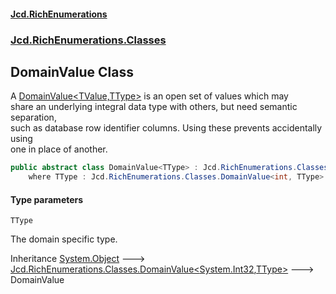 #### [Jcd.RichEnumerations](index.md 'index')
### [Jcd.RichEnumerations.Classes](Jcd.RichEnumerations.Classes.md 'Jcd.RichEnumerations.Classes')

## DomainValue<TType> Class

A [DomainValue&lt;TValue,TType&gt;](DomainValue_TValue,TType_.md 'Jcd.RichEnumerations.Classes.DomainValue<TValue,TType>') is an open set of values which may  
share an underlying integral data type with others, but need semantic separation,  
such as database row identifier columns. Using these prevents accidentally using  
one in place of another.

```csharp
public abstract class DomainValue<TType> : Jcd.RichEnumerations.Classes.DomainValue<int, TType>
    where TType : Jcd.RichEnumerations.Classes.DomainValue<int, TType>
```
#### Type parameters

<a name='Jcd.RichEnumerations.Classes.DomainValue_TType_.TType'></a>

`TType`

The domain specific type.

Inheritance [System.Object](https://docs.microsoft.com/en-us/dotnet/api/System.Object 'System.Object') &#129106; [Jcd.RichEnumerations.Classes.DomainValue&lt;](DomainValue_TValue,TType_.md 'Jcd.RichEnumerations.Classes.DomainValue<TValue,TType>')[System.Int32](https://docs.microsoft.com/en-us/dotnet/api/System.Int32 'System.Int32')[,](DomainValue_TValue,TType_.md 'Jcd.RichEnumerations.Classes.DomainValue<TValue,TType>')[TType](DomainValue_TType_.md#Jcd.RichEnumerations.Classes.DomainValue_TType_.TType 'Jcd.RichEnumerations.Classes.DomainValue<TType>.TType')[&gt;](DomainValue_TValue,TType_.md 'Jcd.RichEnumerations.Classes.DomainValue<TValue,TType>') &#129106; DomainValue<TType>
